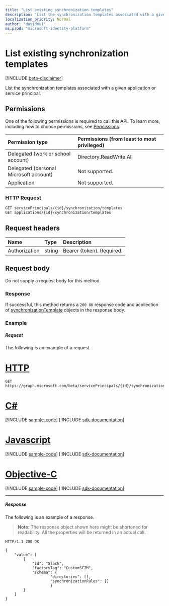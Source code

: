 ```yaml
---
title: "List existing synchronization templates"
description: "List the synchronization templates associated with a given application or service principal."
localization_priority: Normal
author: "davidmu1"
ms.prod: "microsoft-identity-platform"
---
```


# List existing synchronization templates

[!INCLUDE [beta-disclaimer](../../includes/beta-disclaimer.md)]

List the synchronization templates associated with a given application or service principal.

## Permissions
One of the following permissions is required to call this API. To learn more, including how to choose permissions, see [Permissions](/graph/permissions-reference).

|Permission type                        | Permissions (from least to most privileged)              |
|:--------------------------------------|:---------------------------------------------------------|
|Delegated (work or school account)     |Directory.ReadWrite.All  |
|Delegated (personal Microsoft account) |Not supported.|
|Application                            |Not supported.| 

### HTTP Request
<!-- { "blockType": "ignored" } -->
```http
GET servicePrincipals/{id}/synchronization/templates
GET applications/{id}/synchronization/templates
```

## Request headers

| Name           | Type    | Description|
|:---------------|:--------|:-----------|
| Authorization  | string  | Bearer {token}. Required. |

## Request body

Do not supply a request body for this method.

### Response

If successful, this method returns a `200 OK` response code and acollection of [synchronizationTemplate](../resources/synchronization-synchronizationtemplate.md) objects in the response body.

### Example

##### Request
The following is an example of a request.

# [HTTP](#tab/http)
<!-- {
  "blockType": "request",
  "name": "get_synchronizationtemplate"
}-->
```http
GET https://graph.microsoft.com/beta/servicePrincipals/{id}/synchronization/templates
```
# [C#](#tab/csharp)
[!INCLUDE [sample-code](../includes/snippets/csharp/get-synchronizationtemplate-csharp-snippets.md)]
[!INCLUDE [sdk-documentation](../includes/snippets/snippets-sdk-documentation-link.md)]

# [Javascript](#tab/javascript)
[!INCLUDE [sample-code](../includes/snippets/javascript/get-synchronizationtemplate-javascript-snippets.md)]
[!INCLUDE [sdk-documentation](../includes/snippets/snippets-sdk-documentation-link.md)]

# [Objective-C](#tab/objc)
[!INCLUDE [sample-code](../includes/snippets/objc/get-synchronizationtemplate-objc-snippets.md)]
[!INCLUDE [sdk-documentation](../includes/snippets/snippets-sdk-documentation-link.md)]

---


##### Response
The following is an example of a response.
>**Note:** The response object shown here might be shortened for readability. All the properties will be returned in an actual call.
<!-- {
  "blockType": "response",
  "truncated": true,
  "@odata.type": "microsoft.graph.synchronizationTemplate",
  "isCollection": true
} -->
```http
HTTP/1.1 200 OK

{
    "value": [
        {
            "id": "Slack",
            "factoryTag": "CustomSCIM",
            "schema": {
                    "directories": [],
                    "synchronizationRules": []
                    }
        }
    ]
}
```

<!-- uuid: 8fcb5dbc-d5aa-4681-8e31-b001d5168d79
2015-10-25 14:57:30 UTC -->
<!--
{
  "type": "#page.annotation",
  "description": "Get synchronizationTemplate",
  "keywords": "",
  "section": "documentation",
  "tocPath": "",
  "suppressions": [
  ]
}
-->
